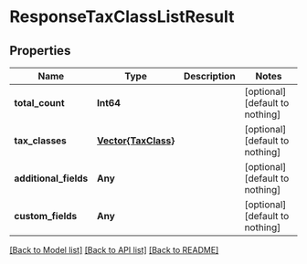 # ResponseTaxClassListResult


## Properties
Name | Type | Description | Notes
------------ | ------------- | ------------- | -------------
**total_count** | **Int64** |  | [optional] [default to nothing]
**tax_classes** | [**Vector{TaxClass}**](TaxClass.md) |  | [optional] [default to nothing]
**additional_fields** | **Any** |  | [optional] [default to nothing]
**custom_fields** | **Any** |  | [optional] [default to nothing]


[[Back to Model list]](../README.md#models) [[Back to API list]](../README.md#api-endpoints) [[Back to README]](../README.md)


